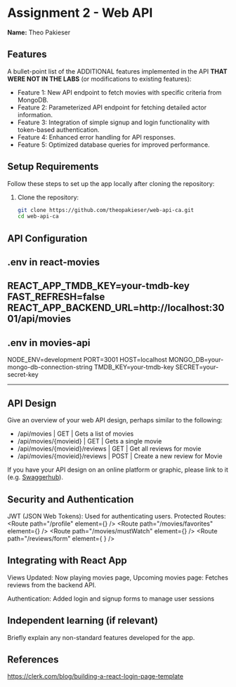 # Assignment 2 - Web API

**Name:** Theo Pakieser

## Features

A bullet-point list of the ADDITIONAL features implemented in the API **THAT WERE NOT IN THE LABS** (or modifications to existing features):

- Feature 1: New API endpoint to fetch movies with specific criteria from MongoDB.
- Feature 2: Parameterized API endpoint for fetching detailed actor information.
- Feature 3: Integration of simple signup and login functionality with token-based authentication.
- Feature 4: Enhanced error handling for API responses.
- Feature 5: Optimized database queries for improved performance.

## Setup Requirements

Follow these steps to set up the app locally after cloning the repository:

1. Clone the repository:  
   ```bash
   git clone https://github.com/theopakieser/web-api-ca.git
   cd web-api-ca


## API Configuration
.env in react-movies
---------------------------------
REACT_APP_TMDB_KEY=your-tmdb-key
FAST_REFRESH=false
REACT_APP_BACKEND_URL=http://localhost:3001/api/movies
----------------------------------

.env in movies-api
---------------------------------
NODE_ENV=development
PORT=3001
HOST=localhost
MONGO_DB=your-mongo-db-connection-string
TMDB_KEY=your-tmdb-key
SECRET=your-secret-key

------------------------------------

## API Design
Give an overview of your web API design, perhaps similar to the following: 

- /api/movies | GET | Gets a list of movies 
- /api/movies/{movieid} | GET | Gets a single movie 
- /api/movies/{movieid}/reviews | GET | Get all reviews for movie 
- /api/movies/{movieid}/reviews | POST | Create a new review for Movie 

If you have your API design on an online platform or graphic, please link to it (e.g. [Swaggerhub](https://app.swaggerhub.com/)).

## Security and Authentication

JWT (JSON Web Tokens): Used for authenticating users.
Protected Routes:
              <Route path="/profile" element={<ProfilePage />} />
              <Route path="/movies/favorites" element={<FavoriteMoviesPage />} />
              <Route path="/movies/mustWatch" element={<WatchListPage/>} />
              <Route path="/reviews/form" element={ <AddMovieReviewPage /> } />

## Integrating with React App
Views Updated:
Now playing movies page, Upcoming movies page: Fetches reviews from the backend API.

Authentication: Added login and signup forms to manage user sessions

## Independent learning (if relevant)

Briefly explain any non-standard features developed for the app. 

## References
https://clerk.com/blog/building-a-react-login-page-template
